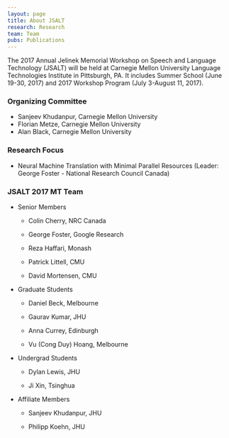 ```yaml
---
layout: page
title: About JSALT
research: Research
team: Team
pubs: Publications
---
```


The 2017 Annual Jelinek Memorial Workshop on Speech and Language Technology (JSALT) will be held at Carnegie Mellon University Language Technologies Institute in Pittsburgh, PA.
It includes Summer School (June 19-30, 2017) and 2017 Workshop Program (July 3-August 11, 2017).

### Organizing Committee

* Sanjeev Khudanpur, Carnegie Mellon University
* Florian Metze, Carnegie Mellon University
* Alan Black, Carnegie Mellon University

### Research Focus

* Neural Machine Translation with Minimal Parallel Resources (Leader: George Foster - National Research Council Canada)

### JSALT 2017 MT Team

* Senior Members

  * Colin Cherry, NRC Canada 

  * George Foster, Google Research

  * Reza Haffari, Monash

  * Patrick Littell, CMU

  * David Mortensen, CMU 

* Graduate Students

  * Daniel Beck, Melbourne 

  * Gaurav Kumar, JHU 

  * Anna Currey, Edinburgh 

  * Vu (Cong Duy) Hoang, Melbourne

* Undergrad Students

  * Dylan Lewis, JHU   

  * Ji Xin, Tsinghua

* Affiliate Members

  * Sanjeev Khudanpur, JHU 

  * Philipp Koehn, JHU  

